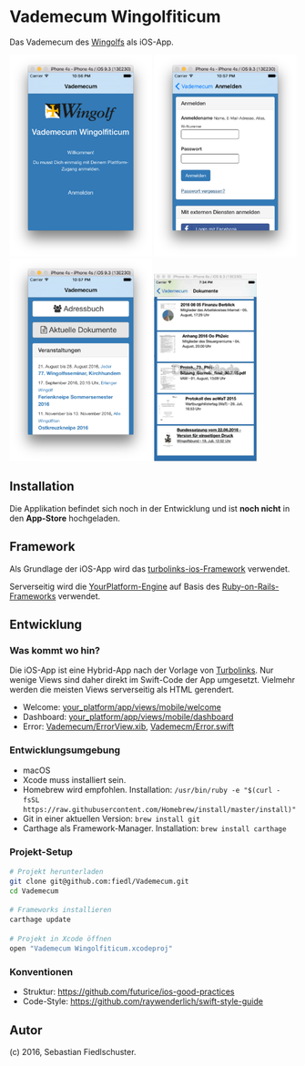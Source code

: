 # Vademecum Wingolfiticum

Das Vademecum des [Wingolfs](https://wingolf.org) als iOS-App.

<img src="screenshots/welcome.png" alt="welcome" width=250>
<img src="screenshots/sign_in.png" alt="sign_in" width=250>
<img src="screenshots/dashboard.png" alt="dashboard" width=250>
<img src="screenshots/documents.gif" alt="dashboard" width=180>

## Installation

Die Applikation befindet sich noch in der Entwicklung und ist **noch nicht** in den **App-Store** hochgeladen.

## Framework

Als Grundlage der iOS-App wird das [turbolinks-ios-Framework](https://github.com/turbolinks/turbolinks-ios) verwendet.

Serverseitig wird die [YourPlatform-Engine](https://github.com/fiedl/your_platform) auf Basis des [Ruby-on-Rails-Frameworks](https://github.com/rails/rails) verwendet.

## Entwicklung

### Was kommt wo hin?

Die iOS-App ist eine Hybrid-App nach der Vorlage von [Turbolinks](https://github.com/turbolinks/turbolinks). Nur wenige Views sind daher direkt im Swift-Code der App umgesetzt. Vielmehr werden die meisten Views serverseitig als HTML gerendert.

* Welcome: [your_platform/app/views/mobile/welcome](https://github.com/fiedl/your_platform/blob/master/app/views/mobile/welcome/index.html.haml)
* Dashboard: [your_platform/app/views/mobile/dashboard](https://github.com/fiedl/your_platform/blob/master/app/views/mobile/dashboard/index.html.haml)
* Error: [Vademecum/ErrorView.xib](https://github.com/fiedl/Vademecum/blob/master/Vademecum/ErrorView.xib), [Vademecm/Error.swift](https://github.com/fiedl/Vademecum/blob/master/Vademecum/Error.swift)

### Entwicklungsumgebung

* macOS
* Xcode muss installiert sein.
* Homebrew wird empfohlen. Installation: `/usr/bin/ruby -e "$(curl -fsSL https://raw.githubusercontent.com/Homebrew/install/master/install)"`
* Git in einer aktuellen Version: `brew install git`
* Carthage als Framework-Manager. Installation: `brew install carthage`

### Projekt-Setup

```bash
# Projekt herunterladen
git clone git@github.com:fiedl/Vademecum.git
cd Vademecum

# Frameworks installieren
carthage update

# Projekt in Xcode öffnen
open "Vademecum Wingolfiticum.xcodeproj"
```

### Konventionen

* Struktur: https://github.com/futurice/ios-good-practices
* Code-Style: https://github.com/raywenderlich/swift-style-guide

## Autor

(c) 2016, Sebastian Fiedlschuster.
